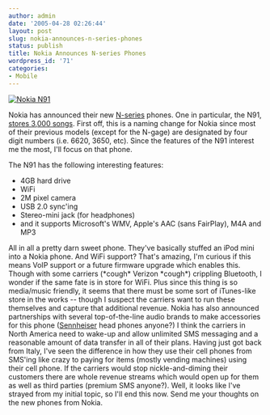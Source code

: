 ```yaml
---
author: admin
date: '2005-04-28 02:26:44'
layout: post
slug: nokia-announces-n-series-phones
status: publish
title: Nokia Announces N-series Phones
wordpress_id: '71'
categories:
- Mobile
---
```


[![Nokia
N91](http://www.nokia.com/BaseProject/Sites/NOKIA_MAIN_18022/CDA/Categories/Phones/PhoneModels/_Content/_Static_Files/n91_pm_cs.jpg)](http://www.nokia.com/n91 "Nokia N91")

Nokia has announced their new
[N-series](http://press.nokia.com/PR/200504/991467_5.html) phones. One
in particular, the N91, [stores 3,000
songs](http://news.com.com/Nokia+to+launch+phone+that+stores+3,000+songs/2100-1034_3-5686974.html).
First off, this is a naming change for Nokia since most of their
previous models (except for the N-gage) are designated by four digit
numbers (i.e. 6620, 3650, etc). Since the features of the N91 interest
me the most, I'll focus on that phone.

The N91 has the following interesting features:

-   4GB hard drive
-   WiFi
-   2M pixel camera
-   USB 2.0 sync'ing
-   Stereo-mini jack (for headphones)
-   and it supports Microsoft's WMV, Apple's AAC (sans FairPlay), M4A
    and MP3

All in all a pretty darn sweet phone. They've basically stuffed an iPod
mini into a Nokia phone. And WiFi support? That's amazing, I'm curious
if this means VoIP support or a future firmware upgrade which enables
this. Though with some carriers (\*cough\* Verizon \*cough\*) crippling
Bluetooth, I wonder if the same fate is in store for WiFi. Plus since
this thing is so media/music friendly, it seems that there must be some
sort of iTunes-like store in the works -- though I suspect the carriers
want to run these themselves and capture that additional revenue. Nokia
has also announced partnerships with several top-of-the-line audio
brands to make accessories for this phone
([Sennheiser](http://www.sennheiser.com/) head phones anyone?) I think
the carriers in North America need to wake-up and allow unlimited SMS
messaging and a reasonable amount of data transfer in all of their
plans. Having just got back from Italy, I've seen the difference in how
they use their cell phones from SMS'ing like crazy to paying for items
(mostly vending machines) using their cell phone. If the carriers would
stop nickle-and-diming their customers there are whole revenue streams
which would open up for them as well as third parties (premium SMS
anyone?). Well, it looks like I've strayed from my initial topic, so
I'll end this now. Send me your thoughts on the new phones from Nokia.
